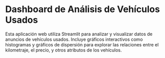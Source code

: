 # Dashboard de Análisis de Vehículos Usados

Esta aplicación web utiliza Streamlit para analizar y visualizar datos de anuncios de vehículos usados. 
Incluye gráficos interactivos como histogramas y gráficos de dispersión para explorar las relaciones entre 
el kilometraje, el precio, y otros atributos de los vehículos.